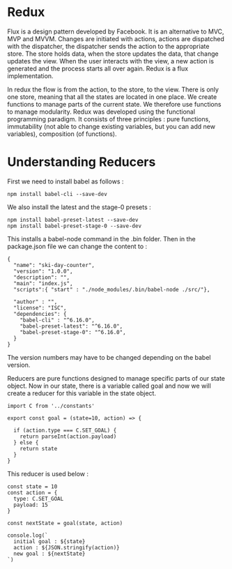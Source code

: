 # Redux 

Flux is a design pattern developed by Facebook. It is an alternative to MVC, MVP and MVVM. Changes are initiated with actions, actions are dispatched with the dispatcher, the dispatcher sends the action to the appropriate store. The store holds data, when the store updates the data, that change updates the view. When the user interacts with the view, a new action is generated and the process starts all over again. Redux is a flux implementation.

In redux the flow is from the action, to the store, to the view. There is only one store, meaning that all the states are located in one place. We create functions to manage parts of the current state. We therefore use functions to manage modularity. Redux was developed using the functional programming paradigm. It consists of three principles : pure functions, immutability (not able to change existing variables, but you can add new variables), composition (of functions).

# Understanding Reducers

First we need to install babel as follows :

```
npm install babel-cli --save-dev
```

We also install the latest and the stage-0 presets :

````
npm install babel-preset-latest --save-dev
npm install babel-preset-stage-0 --save-dev
````

This installs a babel-node command in the .bin folder. Then in the package.json file we can change the content to :

```
{
  "name": "ski-day-counter",
  "version": "1.0.0",
  "description": "",
  "main": "index.js",
  "scripts":{ "start" : "./node_modules/.bin/babel-node ./src/"},
  
  "author" : "",
  "license": "ISC",
  "dependencies": {
    "babel-cli" : "^6.16.0",
    "babel-preset-latest": "^6.16.0",
    "babel-preset-stage-0": "^6.16.0",
  }
}
```

The version numbers may have to be changed depending on the babel version. 

Reducers are pure functions designed to manage specific parts of our state object. Now in our state, there is a variable called goal and now we will create a reducer for this variable in the state object.

```
import C from '../constants'

export const goal = (state=10, action) => {
  
  if (action.type === C.SET_GOAL) {
    return parseInt(action.payload)
  } else {
    return state
  }
}
```

This reducer is used below :

```
const state = 10
const action = {
  type: C.SET_GOAL
  payload: 15
}

const nextState = goal(state, action)

console.log(`
  initial goal : ${state}
  action : ${JSON.stringify(action)}
  new goal : ${nextState}
`)
```
